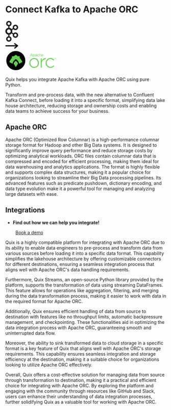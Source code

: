 # Connect Kafka to Apache ORC

<div class="connect-images cards blog-grid-card" markdown>
<div>
<img src="../images/kafka_logo.png" width="40px" />
</div>
<div>
<img src="../images/arrow.svg" width="40px" />
</div>
<div>
<img src="./images/apache-orc_1.jpg" />
</div>
</div>

Quix helps you integrate Apache Kafka with Apache ORC using pure Python.

Transform and pre-process data, with the new alternative to Confluent Kafka Connect, before loading it into a specific format, simplifying data lake house architecture, reducing storage and ownership costs and enabling data teams to achieve success for your business.

## Apache ORC

Apache ORC (Optimized Row Columnar) is a high-performance columnar storage format for Hadoop and other Big Data systems. It is designed to significantly improve query performance and reduce storage costs by optimizing analytical workloads. ORC files contain columnar data that is compressed and encoded for efficient processing, making them ideal for data warehousing and analytics applications. The format is highly flexible and supports complex data structures, making it a popular choice for organizations looking to streamline their Big Data processing pipelines. Its advanced features such as predicate pushdown, dictionary encoding, and data type evolution make it a powerful tool for managing and analyzing large datasets with ease.

## Integrations

<div class="grid cards" markdown>

- __Find out how we can help you integrate!__

    <a class="md-button md-button--primary" href="https://share.hsforms.com/1iW0TmZzKQMChk0lxd_tGiw4yjw2?__hstc=175542013.2303933fbd746c0ac86d9ccbe9bc9100.1728383268831.1729603416735.1729620918855.31&__hssc=175542013.1.1729620918855&__hsfp=2132701734" target="_blank" style="margin:.5rem;">Book a demo</a>

</div>


Quix is a highly compatible platform for integrating with Apache ORC due to its ability to enable data engineers to pre-process and transform data from various sources before loading it into a specific data format. This capability simplifies the lakehouse architecture by offering customizable connectors for different destinations, ensuring a seamless integration process that aligns well with Apache ORC's data handling requirements.

Furthermore, Quix Streams, an open-source Python library provided by the platform, supports the transformation of data using streaming DataFrames. This feature allows for operations like aggregation, filtering, and merging during the data transformation process, making it easier to work with data in the required format for Apache ORC.

Additionally, Quix ensures efficient handling of data from source to destination with features like no throughput limits, automatic backpressure management, and checkpointing. These functionalities aid in optimizing the data integration process with Apache ORC, guaranteeing smooth and uninterrupted data flow.

Moreover, the ability to sink transformed data to cloud storage in a specific format is a key feature of Quix that aligns well with Apache ORC's storage requirements. This capability ensures seamless integration and storage efficiency at the destination, making it a suitable choice for organizations looking to utilize Apache ORC effectively.

Overall, Quix offers a cost-effective solution for managing data from source through transformation to destination, making it a practical and efficient choice for integrating with Apache ORC. By exploring the platform and engaging with the community through resources like GitHub and Slack, users can enhance their understanding of data integration processes, further solidifying Quix as a valuable tool for working with Apache ORC.

